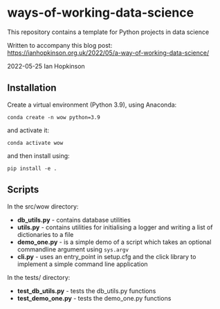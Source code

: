 # ways-of-working-data-science

This repository contains a template for Python projects in data science

Written to accompany this blog post:
https://ianhopkinson.org.uk/2022/05/a-way-of-working-data-science/


2022-05-25 Ian Hopkinson

## Installation

Create a virtual environment (Python 3.9), using Anaconda:

`conda create -n wow python=3.9`

and activate it:

`conda activate wow`

and then install using:

`pip install -e .`

## Scripts

In the src/wow directory:
- **db_utils.py** - contains database utilities 
- **utils.py** - contains utilities for initialising a logger and writing a list of dictionaries to a file
- **demo_one.py** - is a simple demo of a script which takes an optional commandline argument using `sys.argv`
- **cli.py** - uses an entry_point in setup.cfg and the click library to implement a simple command line application

In the tests/ directory:
- **test_db_utils.py** - tests the db_utils.py functions
- **test_demo_one.py** - tests the demo_one.py functions
